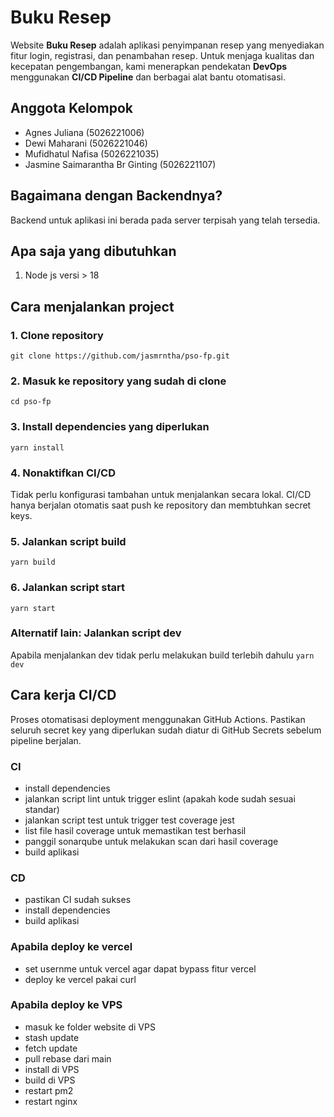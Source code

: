 # Buku Resep

Website **Buku Resep** adalah aplikasi penyimpanan resep yang menyediakan fitur login, registrasi, dan penambahan resep. Untuk menjaga kualitas dan kecepatan pengembangan, kami menerapkan pendekatan **DevOps** menggunakan **CI/CD Pipeline** dan berbagai alat bantu otomatisasi.

## Anggota Kelompok

- Agnes Juliana (5026221006)
- Dewi Maharani (5026221046)
- Mufidhatul Nafisa (5026221035)
- Jasmine Saimarantha Br Ginting (5026221107)

## Bagaimana dengan Backendnya?

Backend untuk aplikasi ini berada pada server terpisah yang telah tersedia.

## Apa saja yang dibutuhkan
1. Node js versi > 18

## Cara menjalankan project
### 1. Clone repository
```git clone https://github.com/jasmrntha/pso-fp.git```

### 2. Masuk ke repository yang sudah di clone
```cd pso-fp```

### 3. Install dependencies yang diperlukan
```yarn install```

### 4. Nonaktifkan CI/CD
Tidak perlu konfigurasi tambahan untuk menjalankan secara lokal. CI/CD hanya berjalan otomatis saat push ke repository dan membtuhkan secret keys.

### 5. Jalankan script build

```yarn build```

### 6. Jalankan script start

```yarn start```

### Alternatif lain: Jalankan script dev
Apabila menjalankan dev tidak perlu melakukan build terlebih dahulu
```yarn dev```

## Cara kerja CI/CD

Proses otomatisasi deployment menggunakan GitHub Actions.
Pastikan seluruh secret key yang diperlukan sudah diatur di GitHub Secrets sebelum pipeline berjalan.

### CI

- install dependencies
- jalankan script lint untuk trigger eslint (apakah kode sudah sesuai standar)
- jalankan script test untuk trigger test coverage jest
- list file hasil coverage untuk memastikan test berhasil
- panggil sonarqube untuk melakukan scan dari hasil coverage
- build aplikasi

### CD

- pastikan CI sudah sukses
- install dependencies
- build aplikasi
### Apabila deploy ke vercel
- set usernme untuk vercel agar dapat bypass fitur vercel
- deploy ke vercel pakai curl
### Apabila deploy ke VPS
- masuk ke folder website di VPS
- stash update
- fetch update
- pull rebase dari main
- install di VPS
- build di VPS
- restart pm2
- restart nginx
